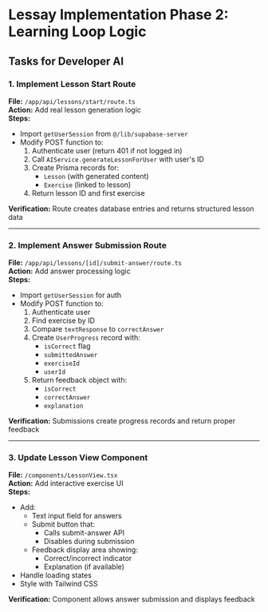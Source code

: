 # Lessay Implementation Phase 2: Learning Loop Logic

## Tasks for Developer AI

### 1. Implement Lesson Start Route
**File:** `/app/api/lessons/start/route.ts`  
**Action:** Add real lesson generation logic  
**Steps:**
- Import `getUserSession` from `@/lib/supabase-server`
- Modify POST function to:
  1. Authenticate user (return 401 if not logged in)
  2. Call `AIService.generateLessonForUser` with user's ID
  3. Create Prisma records for:
     - `Lesson` (with generated content)
     - `Exercise` (linked to lesson)
  4. Return lesson ID and first exercise

**Verification:** Route creates database entries and returns structured lesson data

---

### 2. Implement Answer Submission Route
**File:** `/app/api/lessons/[id]/submit-answer/route.ts`  
**Action:** Add answer processing logic  
**Steps:**
- Import `getUserSession` for auth
- Modify POST function to:
  1. Authenticate user
  2. Find exercise by ID
  3. Compare `textResponse` to `correctAnswer`
  4. Create `UserProgress` record with:
     - `isCorrect` flag
     - `submittedAnswer`
     - `exerciseId`
     - `userId`
  5. Return feedback object with:
     - `isCorrect`
     - `correctAnswer`
     - `explanation`

**Verification:** Submissions create progress records and return proper feedback

---

### 3. Update Lesson View Component
**File:** `/components/LessonView.tsx`  
**Action:** Add interactive exercise UI  
**Steps:**
- Add:
  - Text input field for answers
  - Submit button that:
    - Calls submit-answer API
    - Disables during submission
  - Feedback display area showing:
    - Correct/incorrect indicator
    - Explanation (if available)
- Handle loading states
- Style with Tailwind CSS

**Verification:** Component allows answer submission and displays feedback